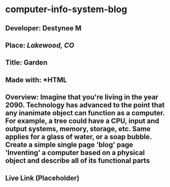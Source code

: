 # computer-info-system-blog
## **Developer:** Destynee M
## **Place:** *Lakewood, CO*
## **Title:** Garden
## Made with: *HTML 
## Overview: Imagine that you're living in the year 2090. Technology has advanced to the point that any inanimate object can function as a computer. For example, a tree could have a CPU, input and output systems, memory, storage, etc. Same applies for a glass of water, or a soap bubble. Create a simple single page 'blog' page 'Inventing' a computer based on a physical object and describe all of its functional parts

## Live Link  (Placeholder)

<!-- can be straight through github at bottom of read me, you will see an edit button and you can do it there -->

<!-- #Overview--what the site is about -->